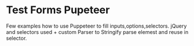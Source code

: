 # Test Forms Pupeteer

Few examples how to use Puppeteer to fill inputs,options,selectors.
jQuery and selectors used + custom Parser to Stringify parse elemest and reuse in selector.
 